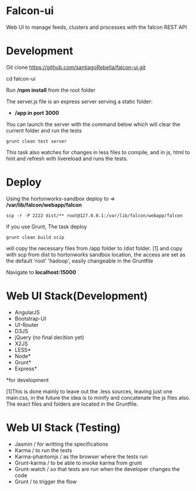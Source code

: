 Falcon-ui
=========

Web UI to manage feeds, clusters and processes with the falcon REST API

Development
===========
Git clone https://github.com/santiagoRebella/falcon-ui.git

cd falcon-ui

Run **/npm install** from the root folder

The server.js file is an express server serving a static folder:

 - **/app in port 3000**

You can launch the server with the command below which will clear the current folder and run the tests

    grunt clean test server


This task also watches for changes in less files to compile, and in js, html to hint and refresh with livereload and runs the tests.

Deploy
======


Using the hortonworks-sandbox deploy to => **/var/lib/falcon/webapp/falcon** 

    scp -r -P 2222 dist/** root@127.0.0.1:/var/lib/falcon/webapp/falcon

If you use Grunt, The task deploy 
  
    grunt clean build scip

will copy the necessary files from /app folder to /dist folder. [1] and copy with scp from dist to hortonworks sandbox location, the access are set as the default 'root' 'hadoop', easily changeable in the Gruntfile

  
Navigate to **localhost:15000**

Web UI Stack(Development)
===========
 - AngularJS
 - Bootstrap-UI
 - UI-Router
 - D3JS
 - jQuery (no final decition yet)
 - X2JS
 - LESS*
 - Node*
 - Grunt*
 - Express*

 *for development

[1]This is done mainly to leave out the .less sources, leaving just one main.css, in the future the idea is to minify and concatenate the js files also. The exact files and folders are located in the Gruntfile.

Web UI Stack (Testing)
===========
 - Jasmin / for writting the specifications
 - Karma / to run the tests
 - Karma-phantomjs / as the browser where the tests run
 - Grunt-karma / to be able to invoke karma from grunt
 - Grunt-watch / so that tests are run when the developer changes the code 
 - Grunt / to trigger the flow
